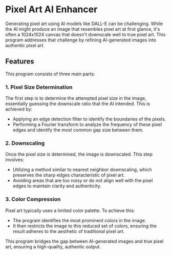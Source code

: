 # Pixel Art AI Enhancer

Generating pixel art using AI models like DALL-E can be challenging. While the AI might produce an image that resembles pixel art at first glance, it's often a 1024x1024 canvas that doesn't downscale well to true pixel art. This program addresses that challenge by refining AI-generated images into authentic pixel art.

## Features

This program consists of three main parts:

### 1. Pixel Size Determination

The first step is to determine the attempted pixel size in the image, essentially guessing the downscale ratio that the AI intended. This is achieved by:
- Applying an edge detection filter to identify the boundaries of the pixels.
- Performing a Fourier transform to analyze the frequency of these pixel edges and identify the most common gap size between them.

### 2. Downscaling

Once the pixel size is determined, the image is downscaled. This step involves:
- Utilizing a method similar to nearest neighbor downscaling, which preserves the sharp edges characteristic of pixel art.
- Avoiding areas that are too noisy or do not align well with the pixel edges to maintain clarity and authenticity.

### 3. Color Compression

Pixel art typically uses a limited color palette. To achieve this:
- The program identifies the most prominent colors in the image.
- It then restricts the image to this reduced set of colors, ensuring the result adheres to the aesthetic of traditional pixel art.


This program bridges the gap between AI-generated images and true pixel art, ensuring a high-quality, authentic output.
